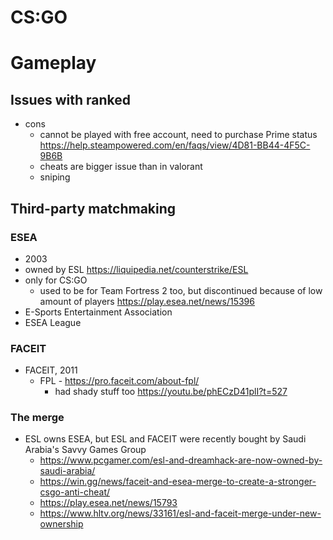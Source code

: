 # CS:GO

# Gameplay

## Issues with ranked

- cons
  - cannot be played with free account, need to purchase Prime status <https://help.steampowered.com/en/faqs/view/4D81-BB44-4F5C-9B6B>
  - cheats are bigger issue than in valorant
  - sniping

## Third-party matchmaking

### ESEA

- 2003
- owned by ESL <https://liquipedia.net/counterstrike/ESL>
- only for CS:GO
  - used to be for Team Fortress 2 too, but discontinued because of low amount of players <https://play.esea.net/news/15396>
- E-Sports Entertainment Association
- ESEA League

### FACEIT

- FACEIT, 2011
  - FPL - <https://pro.faceit.com/about-fpl/>
    - had shady stuff too <https://youtu.be/phECzD41plI?t=527>

### The merge

- ESL owns ESEA, but ESL and FACEIT were recently bought by Saudi Arabia's Savvy Games Group
  - <https://www.pcgamer.com/esl-and-dreamhack-are-now-owned-by-saudi-arabia/>
  - <https://win.gg/news/faceit-and-esea-merge-to-create-a-stronger-csgo-anti-cheat/>
  - <https://play.esea.net/news/15793>
  - <https://www.hltv.org/news/33161/esl-and-faceit-merge-under-new-ownership>

